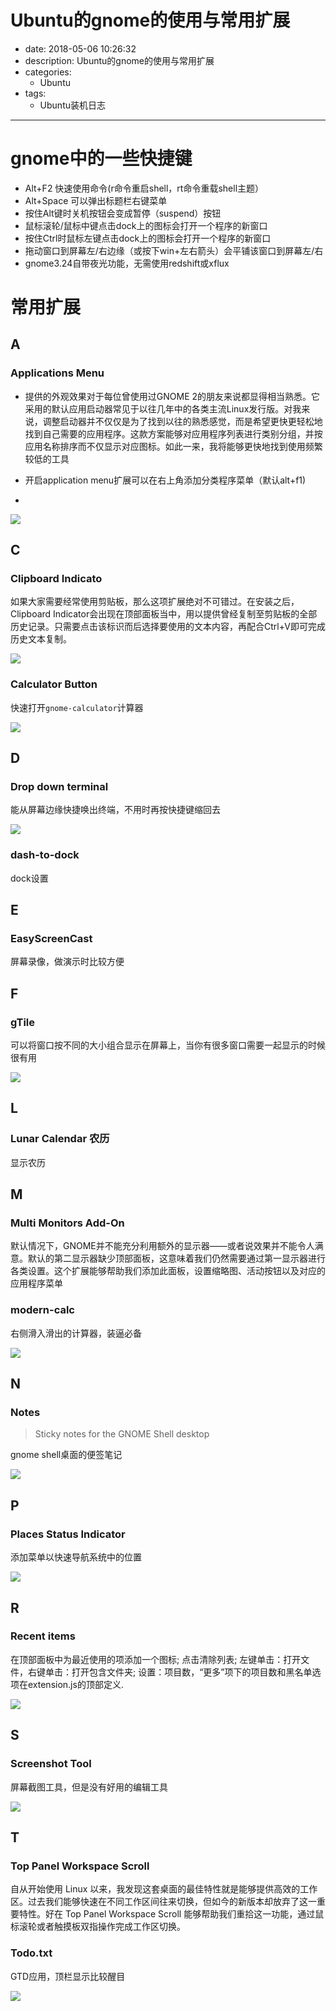 #   Ubuntu的gnome的使用与常用扩展
+ date: 2018-05-06 10:26:32
+ description: Ubuntu的gnome的使用与常用扩展
+ categories:
  - Ubuntu
+ tags:
  - Ubuntu装机日志
---
#   gnome中的一些快捷键
+   Alt+F2 快速使用命令(r命令重启shell，rt命令重载shell主题）
+   Alt+Space 可以弹出标题栏右键菜单
+   按住Alt键时关机按钮会变成暂停（suspend）按钮
+   鼠标滚轮/鼠标中键点击dock上的图标会打开一个程序的新窗口
+   按住Ctrl时鼠标左键点击dock上的图标会打开一个程序的新窗口
+   拖动窗口到屏幕左/右边缘（或按下win+左右箭头）会平铺该窗口到屏幕左/右
+   gnome3.24自带夜光功能，无需使用redshift或xflux

#   常用扩展
##   A
###  Applications Menu
+   提供的外观效果对于每位曾使用过GNOME 2的朋友来说都显得相当熟悉。它采用的默认应用启动器常见于以往几年中的各类主流Linux发行版。对我来说，调整启动器并不仅仅是为了找到以往的熟悉感觉，而是希望更快更轻松地找到自己需要的应用程序。这款方案能够对应用程序列表进行类别分组，并按应用名称排序而不仅显示对应图标。如此一来，我将能够更快地找到使用频繁较低的工具

+   开启application menu扩展可以在右上角添加分类程序菜单（默认alt+f1)

+   
![](../images/2020/05/20200506001.png)


##   C
###  Clipboard Indicato
如果大家需要经常使用剪贴板，那么这项扩展绝对不可错过。在安装之后，Clipboard Indicator会出现在顶部面板当中，用以提供曾经复制至剪贴板的全部历史记录。只需要点击该标识而后选择要使用的文本内容，再配合Ctrl+V即可完成历史文本复制。


![](../images/2020/05/20200506009.png)


### Calculator Button
快速打开`gnome-calculator`计算器


![](../images/2020/05/20200508001.png)


##   D
###  Drop down terminal
能从屏幕边缘快捷唤出终端，不用时再按快捷键缩回去


![](../images/2020/05/20200506011.png)


###  dash-to-dock
dock设置

##   E
###  EasyScreenCast
屏幕录像，做演示时比较方便

##  F
###     gTile
可以将窗口按不同的大小组合显示在屏幕上，当你有很多窗口需要一起显示的时候很有用

![](../images/2020/07/20200701002.png)


##  L
###     Lunar Calendar 农历 
显示农历

##   M
###  Multi Monitors Add-On
默认情况下，GNOME并不能充分利用额外的显示器——或者说效果并不能令人满意。默认的第二显示器缺少顶部面板，这意味着我们仍然需要通过第一显示器进行各类设置。这个扩展能够帮助我们添加此面板，设置缩略图、活动按钮以及对应的应用程序菜单

###  modern-calc
右侧滑入滑出的计算器，装逼必备


![](../images/2020/05/20200506005.png)


##  N
### Notes
>   Sticky notes for the GNOME Shell desktop

gnome shell桌面的便签笔记

![](../images/2020/05/20200508003.png)


##   P
###  Places Status Indicator
添加菜单以快速导航系统中的位置


![](../images/2020/05/20200506003.png)


##   R
###  Recent items
在顶部面板中为最近使用的项添加一个图标; 点击清除列表; 左键单击：打开文件，右键单击：打开包含文件夹; 设置：项目数，“更多”项下的项目数和黑名单选项在extension.js的顶部定义.


![](../images/2020/05/20200506006.png)


##   S
###  Screenshot Tool
屏幕截图工具，但是没有好用的编辑工具


![](../images/2020/05/20200506010.png)


##   T
###  Top Panel Workspace Scroll
自从开始使用 Linux 以来，我发现这套桌面的最佳特性就是能够提供高效的工作区。过去我们能够快速在不同工作区间往来切换，但如今的新版本却放弃了这一重要特性。好在 Top Panel Workspace Scroll 能够帮助我们重拾这一功能，通过鼠标滚轮或者触摸板双指操作完成工作区切换。

###  Todo.txt
GTD应用，顶栏显示比较醒目


![](../images/2020/05/20200506008.png)

